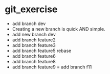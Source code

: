 # git_exercise
- add branch dev
- Creating a new branch is quick AND simple.
- add new branch dev
- add branch feature2
- add branch feature3
- add branch feature5 rebase
- add branch feature6
- add branch feature8
- add branch feature9
= add branch f11